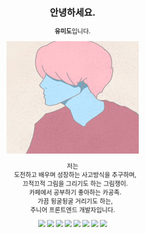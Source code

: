 <div align="center">
<h2>안녕하세요. </h2> 
<p>
<b>유미도</b>입니다.
</p>

<img src="./../../img/yuu2.jpg" width="300" height="256" alt="euisblue" />

<p class="desc">
저는 <br>
&nbsp;&nbsp; 도전하고 배우며 성장하는 사고방식을 추구하며, <br>
&nbsp;&nbsp; 끄적끄적 그림을 그리기도 하는 그림쟁이. <br>
&nbsp;&nbsp; 카페에서 공부하기 좋아하는 카공족. <br>
&nbsp;&nbsp; 가끔 뒹굴뒹굴 거리기도 하는, <br>
 주니어 프론트엔드 개발자입니다.
</p>
</div>
 
<style>
.desc {
    max-width: 400px !important;
}
.stack {
    margin: 0;
    padding: 0;
    width:auto;
    line-height: 10px;
}

.stack img {
    margin: 0 2px;
}
.stack img:hover {
    cursor: default;
}

h3 {
    margin: 0 0 10px 0 !important;
}
</style>

<div class="stack">
    <div align="center">
    <!-- <h3>Tech Stack. </h3>  -->
    <div style="display: flex; justify-content: center;">
    <img src="https://img.shields.io/badge/C++-00599C?style=flat-square&logo=C%2B%2B&logoColor=white"/>
    <img src="https://img.shields.io/badge/C-A8B9CC?style=flat-square&logo=C&logoColor=white"/>
    <!-- </div> -->
    <!-- <div style="display: flex; justify-content: center;"> -->
    <img src="https://img.shields.io/badge/CSS3-1572B6?style=flat-square&logo=CSS3&logoColor=white"/>
    <img src="https://img.shields.io/badge/JavaScript-F7DF1E?style=flat-square&logo=JavaScript&logoColor=white"/>
    <img src="https://img.shields.io/badge/HTML5-E34F26?style=flat-square&logo=html5&logoColor=white"/>
    <!-- </div> -->
    <!-- <div style="display: flex; justify-content: center;"> -->
    <!-- <img src="https://img.shields.io/badge/Python-0A66c2?style=flat-square&logo=python&logoColor=white"/> -->
    <img src="https://img.shields.io/badge/Node.js-339933?style=flat-square&logo=node-dot-js&logoColor=white"/>
    <!-- <img src="https://img.shields.io/badge/Ruby-CC0000?style=flat-square&logo=ruby&logoColor=white"/> -->
    <!-- </div> -->
    <!-- <div style="display: flex; justify-content: center;"> -->
    <img src="https://img.shields.io/badge/jira-0052CC?style=flat-square&logo=jira&logoColor=white"/>
    <img src="https://img.shields.io/badge/Lightsail-333664?style=flat-square&logo=amazon-aws&logoColor=white"/>
    </div>
    <!-- <br> -->
    <!-- <img src="https://img.shields.io/badge/^%20Techs that I've used before%20^-f5f5f5?style=flat-square"/> -->
<!-- <hr> -->
</div>
